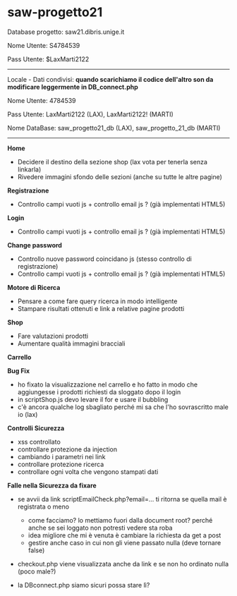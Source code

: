 # saw-progetto21

Database progetto: saw21.dibris.unige.it

Nome Utente: S4784539

Pass Utente: $LaxMarti2122

--------------------------------------------------------------------------------------

Locale - Dati condivisi: **quando scarichiamo il codice dell'altro son da modificare leggermente in DB_connect.php**

Nome Utente: 4784539

Pass Utente: LaxMarti2122 (LAX), LaxMarti2122! (MARTI)

Nome DataBase: saw_progetto21_db (LAX), saw_progetto_21_db (MARTI)

--------------------------------------------------------------------------------------
**Home**
- Decidere il destino della sezione shop (lax vota per tenerla senza linkarla)
- Rivedere immagini sfondo delle sezioni (anche su tutte le altre pagine)

**Registrazione**
- Controllo campi vuoti js + controllo email js ? (già implementati HTML5)

**Login**
- Controllo campi vuoti js + controllo email js ? (già implementati HTML5)

**Change password**
- Controllo nuove password coincidano js (stesso controllo di registrazione)
- Controllo campi vuoti js + controllo email js ? (già implementati HTML5)

**Motore di Ricerca**
- Pensare a come fare query ricerca in modo intelligente
- Stampare risultati ottenuti e link a relative pagine prodotti

**Shop**
- Fare valutazioni prodotti
- Aumentare qualità immagini bracciali

**Carrello**

**Bug Fix**
- ho fixato la visualizzazione nel carrello e ho fatto in modo che aggiungesse i prodotti richiesti da sloggato dopo il login
- in scriptShop.js devo levare il for e usare il bubbling
- c'è ancora qualche log sbagliato perché mi sa che l'ho sovrascritto male io (lax)

**Controlli Sicurezza**
- xss controllato
- controllare protezione da injection
- cambiando i parametri nei link
- controllare protezione ricerca
- controllare ogni volta che vengono stampati dati

**Falle nella Sicurezza da fixare**
- se avvii da link scriptEmailCheck.php?email=...   ti ritorna se quella mail è registrata o meno 
  - come facciamo? lo mettiamo fuori dalla document root? perché anche se sei loggato non potresti vedere sta roba
  - idea migliore che mi è venuta è cambiare la richiesta da get a post
  - gestire anche caso in cui non gli viene passato nulla (deve tornare false)
 
- checkout.php viene visualizzata anche da link e se non ho ordinato nulla (poco male?)

- la DBconnect.php siamo sicuri possa stare lì?

